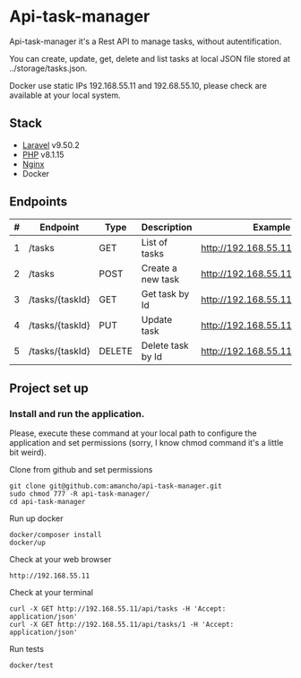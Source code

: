 # Api-task-manager
Api-task-manager it's a Rest API to manage tasks, without autentification.

You can create, update, get, delete and list tasks at local JSON file stored at ../storage/tasks.json.

Docker use static IPs 192.168.55.11 and 192.68.55.10, please check are available at your local system.

## Stack
- [Laravel](https://laravel.com/docs/9.x) v9.50.2
- [PHP](https://www.php.net/releases/8.1/en.php) v8.1.15
- [Nginx](https://www.nginx.com/) 
- Docker

## Endpoints

| #   | Endpoint        | Type   | Description       | Example                         |
|-----|-----------------|--------|-------------------|---------------------------------|
| 1   | /tasks          | GET    | List of tasks     | http://192.168.55.11/api/tasks  |
| 2   | /tasks          | POST   | Create a new task |http://192.168.55.11/api/tasks |
| 3   | /tasks/{taskId} | GET    | Get task by Id    | http://192.168.55.11/api/tasks/1|
| 4   | /tasks/{taskId} | PUT    | Update task       |http://192.168.55.11/api/tasks/2 |
| 5   | /tasks/{taskId} | DELETE | Delete task by Id |http://192.168.55.11/api/tasks/3 |

## Project set up

### Install and run the application.
Please, execute these command at your local path to configure the application and set permissions (sorry, I know chmod command it's a little bit weird).



Clone from github and set permissions
```
git clone git@github.com:amancho/api-task-manager.git
sudo chmod 777 -R api-task-manager/
cd api-task-manager
```

Run up docker
```
docker/composer install
docker/up
```

Check at your web browser
```
http://192.168.55.11
```

Check at your terminal
```
curl -X GET http://192.168.55.11/api/tasks -H 'Accept: application/json'
curl -X GET http://192.168.55.11/api/tasks/1 -H 'Accept: application/json'
```

Run tests
```
docker/test
```
